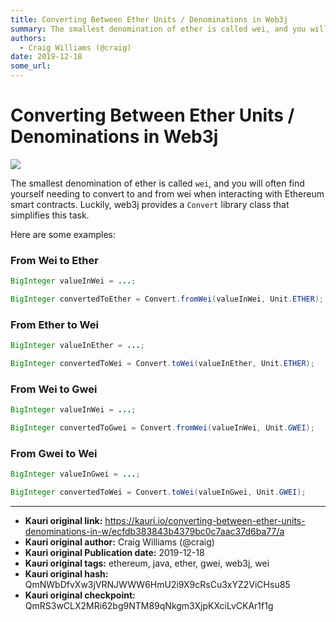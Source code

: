 ```yaml
---
title: Converting Between Ether Units / Denominations in Web3j
summary: The smallest denomination of ether is called wei, and you will often find yourself needing to convert to and from wei when interacting with Ethereum smart contr
authors:
  - Craig Williams (@craig)
date: 2019-12-18
some_url: 
---
```


# Converting Between Ether Units / Denominations in Web3j

![](https://ipfs.infura.io/ipfs/QmR9RmcU9qdrnrZYE3PxT7W4fRzkBLqxh5xTQZk9gKRxvu)


The smallest denomination of ether is called `wei`, and you will often find yourself needing to convert to and from wei when interacting with Ethereum smart contracts.  Luckily, web3j provides a `Convert` library class that simplifies this task.

Here are some examples:

### From Wei to Ether

``` java
BigInteger valueInWei = ...;

BigInteger convertedToEther = Convert.fromWei(valueInWei, Unit.ETHER);
```

### From Ether to Wei

``` java
BigInteger valueInEther = ...;

BigInteger convertedToWei = Convert.toWei(valueInEther, Unit.ETHER);
```

### From Wei to Gwei

``` java
BigInteger valueInWei = ...;

BigInteger convertedToGwei = Convert.fromWei(valueInWei, Unit.GWEI);
```

### From Gwei to Wei

``` java
BigInteger valueInGwei = ...;

BigInteger convertedToWei = Convert.toWei(valueInGwei, Unit.GWEI);
```




---

- **Kauri original link:** https://kauri.io/converting-between-ether-units-denominations-in-w/ecfdb383843b4379bc0c7aac37d6ba77/a
- **Kauri original author:** Craig Williams (@craig)
- **Kauri original Publication date:** 2019-12-18
- **Kauri original tags:** ethereum, java, ether, gwei, web3j, wei
- **Kauri original hash:** QmNWbDfvXw3jVRNJWWW6HmU2i9X9cRsCu3xYZ2ViCHsu85
- **Kauri original checkpoint:** QmRS3wCLX2MRi62bg9NTM89qNkgm3XjpKXciLvCKAr1f1g



